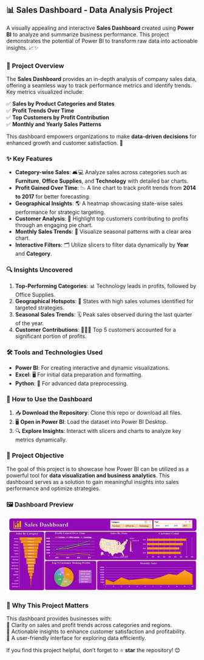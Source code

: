 ## 📊 **Sales Dashboard - Data Analysis Project**

A visually appealing and interactive **Sales Dashboard** created using **Power BI** to analyze and summarize business performance. This project demonstrates the potential of Power BI to transform raw data into actionable insights. 📈✨

### 📜 **Project Overview**

The **Sales Dashboard** provides an in-depth analysis of company sales data, offering a seamless way to track performance metrics and identify trends. Key metrics visualized include:

✅ **Sales by Product Categories and States**  
✅ **Profit Trends Over Time**  
✅ **Top Customers by Profit Contribution**  
✅ **Monthly and Yearly Sales Patterns**

This dashboard empowers organizations to make **data-driven decisions** for enhanced growth and customer satisfaction. 🌟

### ✨ **Key Features**

- **Category-wise Sales**: 🛋️💻 Analyze sales across categories such as **Furniture**, **Office Supplies**, and **Technology** with detailed bar charts.  
- **Profit Gained Over Time**: 📉 A line chart to track profit trends from **2014 to 2017** for better forecasting.  
- **Geographical Insights**: 🌎 A heatmap showcasing state-wise sales performance for strategic targeting.  
- **Customer Analysis**: 🎯 Highlight top customers contributing to profits through an engaging pie chart.  
- **Monthly Sales Trends**: 📆 Visualize seasonal patterns with a clear area chart.  
- **Interactive Filters**: 🗂️ Utilize slicers to filter data dynamically by **Year** and **Category**.

### 🔍 **Insights Uncovered**

1. **Top-Performing Categories**: 📊 Technology leads in profits, followed by Office Supplies.  
2. **Geographical Hotspots**: 📍 States with high sales volumes identified for targeted strategies.  
3. **Seasonal Sales Trends**: 🗓️ Peak sales observed during the last quarter of the year.  
4. **Customer Contributions**: 🧑‍🤝‍🧑 Top 5 customers accounted for a significant portion of profits.  

### 🛠️ **Tools and Technologies Used**

- **Power BI**: For creating interactive and dynamic visualizations.  
- **Excel**: 🖥️ For initial data preparation and formatting.  
- **Python**: 🐍 For advanced data preprocessing.  

### 📂 **How to Use the Dashboard**

1. 📥 **Download the Repository**: Clone this repo or download all files.  
2. 🖥️ **Open in Power BI**: Load the dataset into Power BI Desktop.  
3. 🔍 **Explore Insights**: Interact with slicers and charts to analyze key metrics dynamically.  

### 🎯 **Project Objective**

The goal of this project is to showcase how Power BI can be utilized as a powerful tool for **data visualization and business analytics**. This dashboard serves as a solution to gain meaningful insights into sales performance and optimize strategies.

### 🖼️ **Dashboard Preview**

![Dashboard Preview](./SalesDashboard.png)

### 🌟 **Why This Project Matters**

This dashboard provides businesses with:  
📌 Clarity on sales and profit trends across categories and regions.  
📌 Actionable insights to enhance customer satisfaction and profitability.  
📌 A user-friendly interface for exploring data efficiently.  

If you find this project helpful, don’t forget to ⭐ **star** the repository! 😊
